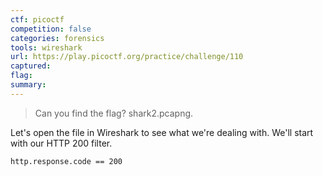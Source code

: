 ```yaml
---
ctf: picoctf
competition: false
categories: forensics
tools: wireshark
url: https://play.picoctf.org/practice/challenge/110
captured: 
flag: 
summary:
---
```


> Can you find the flag? shark2.pcapng.

Let's open the file in Wireshark to see what we're dealing with. We'll start with our HTTP 200 filter.

```
http.response.code == 200
```

